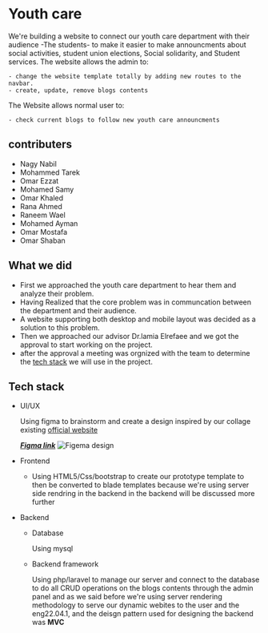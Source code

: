# Youth care
We're building a website to connect our youth care department with their audience -The students- to make it easier to make announcments about social activities, student union elections, Social solidarity, and Student services.
The website allows the admin to:

    - change the website template totally by adding new routes to the navbar.
    - create, update, remove blogs contents 

The Website allows normal user to:

    - check current blogs to follow new youth care announcments

## contributers
- Nagy Nabil
- Mohammed Tarek
- Omar Ezzat
- Mohamed Samy
- Omar Khaled
- Rana Ahmed
- Raneem Wael
- Mohamed Ayman
- Omar Mostafa
- Omar Shaban
## What we did
- First we approached the youth care department to hear them and analyze their problem.
- Having Realized that the core problem was in communcation between the department and their audience.
- A website supporting both desktop and mobile layout was decided as a solution to this problem.
- Then we approached our advisor Dr.lamia Elrefaee and we got the approval to start working on the project.
- after the approval a meeting was orgnized  with the team to determine the [tech stack](#tech-stack) we will use in the project. 
## Tech stack
- UI/UX

     Using figma to brainstorm and create a design inspired by our collage existing [official website](https://feng.bu.edu.eg/index.php/students/youth-care)

    [***Figma link***](https://www.figma.com/file/y4AtAp9wnCOHRtZDUUL9P5/Youth-care-Webpage?node-id=0%3A1)
    ![Figema design](./images/mainTemplate.png)
- Frontend

    - Using HTML5/Css/bootstrap to create our prototype template to then be converted to blade      templates because we're using server side rendring in the backend
    in the backend will be discussed more further
- Backend

    - Database

        Using mysql
    - Backend framework

        Using php/laravel to manage our server and connect to the database to do all CRUD operations on the blogs contents through the admin panel and as we said before we're using server rendering methodology to serve our dynamic webites to the user and the eng22.04.1, and the deisgn pattern used for designing the backend was **MVC**